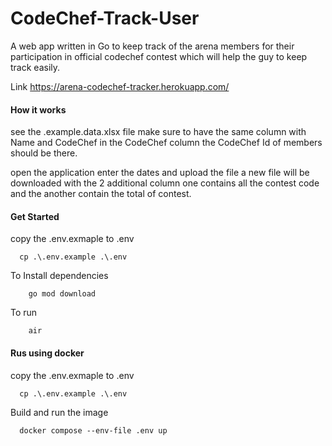 # CodeChef-Track-User
A web app written in Go to keep track of the arena members for their participation in official codechef contest which will help the guy to keep track easily.

Link https://arena-codechef-tracker.herokuapp.com/

#### How it works
see the .example.data.xlsx file make sure to have the same column with Name and CodeChef in the CodeChef column the CodeChef Id of members should be there.

open the application enter the dates and upload the file a new file will be downloaded with the 2 additional column one contains all the contest code and the another contain the total of contest.
#### Get Started
copy the .env.exmaple to .env

```
  cp .\.env.example .\.env
```

To Install dependencies

```
    go mod download
```

To run 

```
    air
```

#### Rus using docker

copy the .env.exmaple to .env

```
  cp .\.env.example .\.env
```

Build and run the image
```
  docker compose --env-file .env up
```
